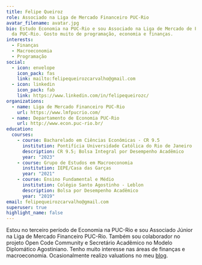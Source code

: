 ```yaml
---
title: Felipe Queiroz
role: Associado na Liga de Mercado Financeiro PUC-Rio
avatar_filename: avatar.jpg
bio: Estudo Economia na PUC-Rio e sou Associado na Liga de Mercado de Financeiro
  da PUC-Rio. Gosto muito de programação, economia e finanças.
interests:
  - Finanças
  - Macroeconomia
  - Programação
social:
  - icon: envelope
    icon_pack: fas
    link: mailto:felipequeirozcarvalho@gmail.com
  - icon: linkedin
    icon_pack: fab
    link: https://www.linkedin.com/in/felipequeirozc/
organizations:
  - name: Liga de Mercado Financeiro PUC-Rio
    url: https://www.lmfpucrio.com/
  - name: Departamento de Economia PUC-Rio
    url: http://www.econ.puc-rio.br/
education:
  courses:
    - course: Bacharelado em Ciências Econômicas - CR 9.5
      institution: Pontifícia Universidade Católica do Rio de Janeiro
      description: CR 9.5; Bolsa Integral por Desempenho Acadêmico
      year: "2023"
    - course: Grupo de Estudos em Macroeconomia
      institution: IEPE/Casa das Garças
      year: "2021"
    - course: Ensino Fundamental e Médio
      institution: Colégio Santo Agostinho - Leblon
      description: Bolsa por Desempenho Acadêmico
      year: "2019"
email: felipequeirozcarvalho@gmail.com
superuser: true
highlight_name: false
---
```

Estou no terceiro período de Economia na PUC-Rio e sou Associado Júnior na Liga de Mercado Financeiro PUC-Rio. Também sou colaborador no projeto Open Code Community e Secretário Acadêmico no Modelo Diplomático Agostiniano. Tenho muito interesse nas áreas de finanças e macroeconomia. Ocasionalmente realizo valuations no meu [blog](https://fqueiroz.netlify.app/tag/valuation/).
